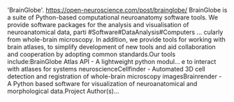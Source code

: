 'BrainGlobe'. https://open-neuroscience.com/post/brainglobe/
BrainGlobe is a suite of Python-based computational neuroanatomy software tools. We provide software packages for the analysis and visualisation of neuroanatomical data, parti #Software#DataAnalysis#Computers ...
cularly from whole-brain microscopy. In addition, we provide tools for working with brain atlases, to simplify development of new tools and aid collaboration and cooperation by adopting common standards.Our tools include:BrainGlobe Atlas API - A lightweight python modul...
e to interact with atlases for systems neuroscienceCellfinder - Automated 3D cell detection and registration of whole-brain microscopy imagesBrainrender - A Python based software for visualization of neuroanatomical and morphological data.Project Author(s)...

